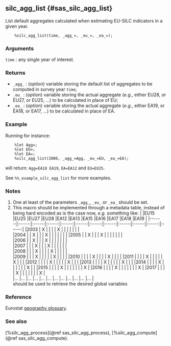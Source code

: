 ## silc_agg_list {#sas_silc_agg_list}
List default aggregates calculated when estimating EU-SILC indicators in a given year. 

~~~sas
	%silc_agg_list(time, _agg_=, _eu_=, _ea_=);
~~~

### Arguments
`time` : any single year of interest.

### Returns
* `_agg_` : (_option_) variable storing the default list of aggregates to be computed
	in survey year `time`; 
* `_eu_` : (_option_) variable storing the actual aggregate (_e.g._, either EU28, or EU27, or
	EU25, ...) to be calculated in place of EU;
* `_ea_` : (_option_) variable storing the actual aggregate (_e.g._, either EA19, or EA18, or
	EA17, ...) to be calculated in place of EA.

### Example
Running for instance:

~~~sas
	%let Agg=;
	%let EU=;
	%let EA=;
	%silc_agg_list(2006, _agg_=Agg, _eu_=EU, _ea_=EA);
~~~
will return: `Agg=EA18 EA19`, `EA=EA12` and `EU=EU25`.

See `%%_example_silc_agg_list` for more examples.

### Notes
1. One at least of the parameters `_agg_`, `_eu_` or `_ea_` should be set.
2. This macro should be implemented through a metadata table, instead of being hard encoded 
as is the case now, _e.g._ something like:
|       |EU15	|EU25	|EU27	|EU28	|EA12	|EA13	|EA15	|EA16	|EA17	|EA18	|EA19   |
|------:|:-----:|:-----:|:-----:|:-----:|:-----:|:-----:|:-----:|:-----:|:-----:|:-----:|:-----:|
|2003	| X		|       |		|	    | X	    |	    |	    |	    |	    |	    |	    | 		
|2004	|		| X	  	|		|	    | X     |	    |	    |	    |	    |	    |	    | 
|2005	|		| X	  	|		|	    | X	    |	    |	    |	    |	    |	    |	    | 		  
|2006	|		| X	  	|		|	    | X	    |	    |	    |	    |	    |	    |	    |   
|2007	|		|	  	|   X	|		|	    | X	    |	    |	    |	    |	    |	    |			  
|2008	|		|	  	|   X	|		|	    | 		| X	    |	    |	    |	    |	    |	    	  
|2009	|		|	  	|   X	|		|	    | 		|		| X	    |	    |	    |	    |
|2010	|		|	  	|   	| X		|		|		|  		| X	    |	    |	    |	    |
|2011	|		|	  	|   	| X		|		|		|  		|  		| X	    |	    |	    |
|2012	|		|	  	|   	| X		|		|		|  		|  		| X	    |	    |	    |
|2013	|		|	  	|   	| X		|		|		|  		|  		| X	    |	    |	    |
|2014	|		|	  	|   	| X		|		|		|		|  		|  		| X	    |	    |
|2015	|		|	  	|   	| X		|		|		|		|		|  		|  		| X	    |
|2016	|		|	  	|   	| X		|		|		|		|		|  		|  		| X	    |
|2017	|		|	  	|   	| X		|		|		|		|		|  		|  		| X	    | 		
|... 	|...	|...	|...	|...	|...	|...	|...	|...	|...	|...	|...	|	
should be used to retrieve the desired global variables 
	
### Reference
Eurostat [geography glossary](http://ec.europa.eu/eurostat/statistics-explained/index.php/Category:Geography_glossary).
	
### See also
[%silc_agg_process](@ref sas_silc_agg_process), [%silc_agg_compute](@ref sas_silc_agg_compute).